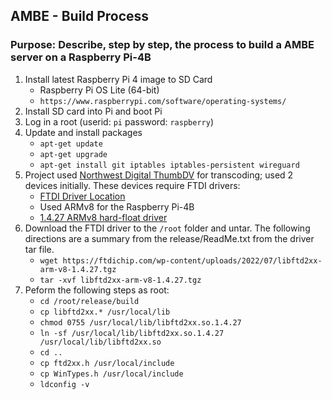 ## AMBE - Build Process
### Purpose: Describe, step by step, the process to build a AMBE server on a Raspberry Pi-4B

1. Install latest Raspberry Pi 4 image to SD Card
    * Raspberry Pi OS Lite (64-bit)
    * `https://www.raspberrypi.com/software/operating-systems/`
1. Install SD card into Pi and boot Pi
1. Log in a root (userid: `pi` password: `raspberry`)
1. Update and install packages
    * `apt-get update`
    * `apt-get upgrade`
    * `apt-get install git iptables iptables-persistent wireguard`
1. Project used [Northwest Digital ThumbDV](https://nwdigitalradio.com/products/thumbdv™) for transcoding; used 2 devices initially. These devices require FTDI drivers:
    * [FTDI Driver Location](https://ftdichip.com/drivers/d2xx-drivers/)
    * Used ARMv8 for the Raspberry Pi-4B
    * [1.4.27 ARMv8 hard-float driver](https://ftdichip.com/wp-content/uploads/2022/07/libftd2xx-arm-v8-1.4.27.tgz)
1. Download the FTDI driver to the `/root` folder and untar. The following directions are a summary from the release/ReadMe.txt from the driver tar file.
    * `wget https://ftdichip.com/wp-content/uploads/2022/07/libftd2xx-arm-v8-1.4.27.tgz`
    * `tar -xvf libftd2xx-arm-v8-1.4.27.tgz`
1. Peform the following steps as root:
    * `cd /root/release/build`
    * `cp libftd2xx.* /usr/local/lib`
    * `chmod 0755 /usr/local/lib/libftd2xx.so.1.4.27`
    * `ln -sf /usr/local/lib/libftd2xx.so.1.4.27 /usr/local/lib/libftd2xx.so`
    * `cd ..`
    * `cp ftd2xx.h /usr/local/include`
    * `cp WinTypes.h /usr/local/include`
    * `ldconfig -v`
